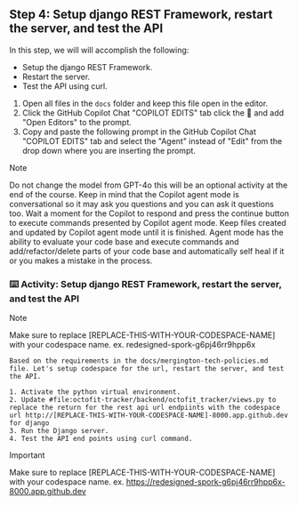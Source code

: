 ## Step 4: Setup django REST Framework, restart the server, and test the API

In this step, we will will accomplish the following:

- Setup the django REST Framework.
- Restart the server.
- Test the API using curl.

1. Open all files in the `docs` folder and keep this file open in the editor.
2. Click the GitHub Copilot Chat "COPILOT EDITS" tab click the :paperclip: and add "Open Editors" to the prompt.
3. Copy and paste the following prompt in the GitHub Copilot Chat "COPILOT EDITS" tab and select the "Agent" instead of "Edit" from the drop down where you are inserting the prompt.

>[!NOTE]
> Do not change the model from GPT-4o this will be an optional activity at the end of the course.
> Keep in mind that the Copilot agent mode is conversational so it may ask you questions and you can ask it questions too.
> Wait a moment for the Copilot to respond and press the continue button to execute commands presented by Copilot agent mode.
> Keep files created and updated by Copilot agent mode until it is finished.
> Agent mode has the ability to evaluate your code base and execute commands and add/refactor/delete parts of your code base and automatically self heal if it or you makes a mistake in the process.

### :keyboard: Activity: Setup django REST Framework, restart the server, and test the API

> [!NOTE]
> Make sure to replace [REPLACE-THIS-WITH-YOUR-CODESPACE-NAME] with your codespace name.
> ex. redesigned-spork-g6pj46rr9hpp6x

```text
Based on the requirements in the docs/mergington-tech-policies.md file. Let's setup codespace for the url, restart the server, and test the API.

1. Activate the python virtual environment.
2. Update #file:octofit-tracker/backend/octofit_tracker/views.py to replace the return for the rest api url endpiints with the codespace url http://[REPLACE-THIS-WITH-YOUR-CODESPACE-NAME]-8000.app.github.dev for django
3. Run the Django server.
4. Test the API end points using curl command.
```

>[!IMPORTANT]
> Make sure to replace [REPLACE-THIS-WITH-YOUR-CODESPACE-NAME] with your codespace name.
> ex. https://redesigned-spork-g6pj46rr9hpp6x-8000.app.github.dev